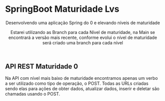 <h1>SpringBoot Maturidade Lvs</h1>
<header>
  <p>Desenvolvendo uma aplicação Spring do 0 e elevando níveis de maturidade</p>
  <p>Estarei utilizando as Branch para cada Nível de maturidade, na Main se encontrará a versão mais recente, conforme evolui o nível de maturidade será criado uma branch para cada nível</p>
</header>

<section>
  <div>
  <h2>API REST Maturidade 0</h2>
  <p>Na API com nível mais baixo de maturidade encontramos apenas um verbo a ser utilizado como tipo de operação, o POST. Todas as URLs criadas sendo elas para ações de obter dados, atualizar dados, inserir e deletar são chamadas usando o POST.</p>
  </div>
</section>
